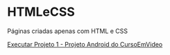 # HTMLeCSS
Páginas criadas apenas com HTML e CSS

<a href="https://beatrizaoli.github.io/HTMLeCSS/Projeto%20Android/index.html"> Executar Projeto 1 - Projeto Android do CursoEmVideo